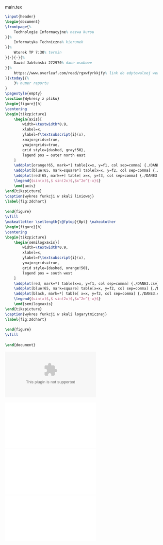 
main.tex
```latex
\input{header}
\begin{document}
\frontpage{%
    Technologie Informacyjne% nazwa kursu
}{%
    Informatyka Techniczna% kierunek
}{%
    Wtorek TP 7:30% termin
}{-}{-}{%
    Dawid Jabłoński 272970% dane osobowe
}{%
    https://www.overleaf.com/read/rgxwfyrkkjfy% link do edytowalnej wersji projektu
}{\today}{%
    3% numer raportu
}
\pagestyle{empty}
\section{Wykresy z pliku}
\begin{figure}[h]
\centering
\begin{tikzpicture}
    \begin{axis}[
        width=\textwidth*0.9,
        xlabel=x,
        ylabel=f\textsubscript{i}(x),
        xmajorgrids=true,
        ymajorgrids=true,
        grid style={dashed, gray!50},
        legend pos = outer north east
    ]
    \addplot[orange!65, mark=*] table[x=x, y=f1, col sep=comma] {./DANE3.csv};
    \addplot[blue!65, mark=square*] table[x=x, y=f2, col sep=comma] {./DANE3.csv};
    \addplot[red!65, mark=+] table[ x=x, y=f3, col sep=comma] {./DANE3.csv};
    \legend{$sin(x)$,$ sin(2x)$,$x^2e^{-x}$}
    \end{axis}
\end{tikzpicture}
\caption{wykres funkcji w skali liniowej}
\label{fig:2dchart}

\end{figure}
\vfill
\makeatletter \setlength{\@fptop}{0pt} \makeatother
\begin{figure}[h]
\centering
\begin{tikzpicture}
    \begin{semilogxaxis}[
        width=\textwidth*0.9,
        xlabel=x,
        ylabel=f\textsubscript{i}(x),
        ymajorgrids=true,
        grid style={dashed, orange!50},
        legend pos = south west
    ]
    \addplot[red, mark=*] table[x=x, y=f1, col sep=comma] {./DANE3.csv};
    \addplot[blue!65, mark=square] table[x=x, y=f2, col sep=comma] {./DANE3.csv};
    \addplot[black, mark=*] table[ x=x, y=f3, col sep=comma] {./DANE3.csv};
    \legend{$sin(x)$,$ sin(2x)$,$x^2e^{-x}$}
    \end{semilogxaxis}
\end{tikzpicture}
\caption{wykres funkcji w skali logarytmicznej}
\label{fig:2dchart}

\end{figure}
\vfill

\end{document}


```

![DANE3](Notatki/Semestr%201/Technologie%20informacyjne/Labolatoria/Labolatoria%203/DANE3.csv)

![lab3_a](Notatki/Semestr%201/Technologie%20informacyjne/Labolatoria/Labolatoria%203/lab3_a.pdf)
![lab3_b](Notatki/Semestr%201/Technologie%20informacyjne/Labolatoria/Labolatoria%203/lab3_b.pdf)
![TI___lab3](Notatki/Semestr%201/Technologie%20informacyjne/Labolatoria/Labolatoria%203/TI___lab3.pdf)



